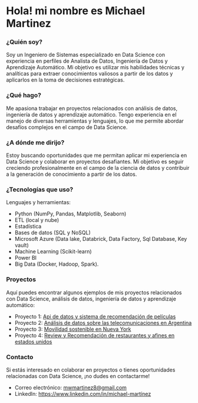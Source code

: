 # Hola! mi nombre es Michael Martinez

### ¿Quién soy?
Soy un Ingeniero de Sistemas especializado en Data Science con experiencia en perfiles de Analista de Datos, Ingeniería de Datos y Aprendizaje Automático. Mi objetivo es utilizar mis habilidades técnicas y analíticas para extraer conocimientos valiosos a partir de los datos y aplicarlos en la toma de decisiones estratégicas.

### ¿Qué hago?
Me apasiona trabajar en proyectos relacionados con análisis de datos, ingeniería de datos y aprendizaje automático. Tengo experiencia en el manejo de diversas herramientas y lenguajes, lo que me permite abordar desafíos complejos en el campo de Data Science.

### ¿A dónde me dirijo?
Estoy buscando oportunidades que me permitan aplicar mi experiencia en Data Science y colaborar en proyectos desafiantes. Mi objetivo es seguir creciendo profesionalmente en el campo de la ciencia de datos y contribuir a la generación de conocimiento a partir de los datos.

### ¿Tecnologías que uso?
Lenguajes y herramientas: 
- Python (NumPy, Pandas, Matplotlib, Seaborn)
- ETL (local y nube)
- Estadística
- Bases de datos (SQL y NoSQL)
- Microsoft Azure (Data lake, Databrick, Data Factory, Sql Database, Key vault)
- Machine Learning (Scikit-learn)
- Power BI
- Big Data (Docker, Hadoop, Spark).

### Proyectos
Aquí puedes encontrar algunos ejemplos de mis proyectos relacionados con Data Science, análisis de datos, ingeniería de datos y aprendizaje automático:

- Proyecto 1: [Api de datos y sistema de recomendación de películas](https://github.com/mwmartinez/proyecto1_mlops.git)
- Proyecto 2: [Análisis de datos sobre las telecomunicaciones en Argentina](https://github.com/mwmartinez/Analisis_Internet.git)
- Proyecto 3: [Movilidad sostenible en Nueva York](https://github.com/mwmartinez/Proyecto_Movilidad_Sostenible_NYC.git)
- Proyecto 4: [Review y Recomendación de restaurantes y afines en estados unidos](https://github.com/mwmartinez/PF_DS_REVIEWS_AND_RECOMMENDATIONS.git)

### Contacto
Si estás interesado en colaborar en proyectos o tienes oportunidades relacionadas con Data Science, ¡no dudes en contactarme!

- Correo electrónico: mwmartinez8@gmail.com
- LinkedIn: https://www.linkedin.com/in/michael-martínez
